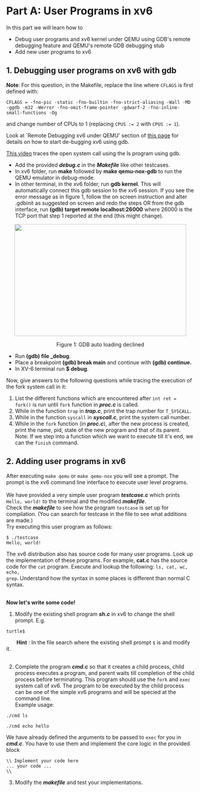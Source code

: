 # Part A: User Programs in xv6

In this part we will learn how to 

- Debug user programs and xv6 kernel under QEMU using GDB's remote debugging feature and QEMU's remote GDB debugging stub
- Add new user programs to xv6

## 1. Debugging user programs on xv6 with gdb
**Note**: For this question, in the Makefile, replace the line where `CFLAGS` is first defined with:
```
CFLAGS = -fno-pic -static -fno-builtin -fno-strict-aliasing -Wall -MD -ggdb -m32 -Werror -fno-omit-frame-pointer -gdwarf-2 -fno-inline-small-functions -Og
```
and change number of CPUs to 1 (replacing `CPUS := 2` with `CPUS := 1`).

Look at `Remote Debugging xv6 under QEMU' section of [this page](https://web.archive.org/web/20190308091152/http://zoo.cs.yale.edu:80/classes/cs422/2011/lec/l2-hw) for details on how to start de-bugging xv6 using gdb.

[This video](https://drive.google.com/file/d/1gkn6y4VSBh_py3wMYMrM2QFrE2vbYMpl/view?usp=sharing) traces the open system call using the ls program using gdb.

- Add the provided _**debug.c**_ in the _**Makefile**_ like other testcases.
- In xv6 folder, run **make** followed by **make qemu-nox-gdb** to run the QEMU emulator in debug-mode.
- In other terminal, in the xv6 folder, run **gdb kernel**. This will automatically connect this gdb session to the xv6 session. If you see the error message as in figure 1, follow the on screen instruction and alter .gdbinit as suggested on screen and redo the steps OR from the gdb interface, run **(gdb) target remote localhost:26000** where 26000 is the TCP port that step 1 reported at the end (this might change).
<p align="center">
  <img width="460" height="300" src="https://user-images.githubusercontent.com/81876291/167428724-d25223ec-4685-47a4-8935-b676d4815167.png">
</p>
<p align="center">
  Figure 1: GDB auto loading declined
</p>
 
- Run **(gdb) file _debug**.
- Place a breakpoint **(gdb) break main** and continue with **(gdb) continue.**
- In XV-6 terminal run **$ debug**.

Now, give answers to the following questions while tracing the execution of the fork system call in it:<br />
1. List the different functions which are encountered after `int ret = fork()` is run until `fork` function in _**proc.c**_ is called.
2. While in the function `trap` in _**trap.c**_, print the trap number for `T_SYSCALL`.
3. While in the function `syscall` in _**syscall.c**_, print the system call number.
4. While in the `fork` function (in _**proc.c**_), after the new process is created, print the name, pid, state of the new program and that of its parent.
Note: If we step into a function which we want to execute till it's end, we can the <code>finish</code> command.

## 2. Adding user programs in xv6
<!--A simple example is given [here](https://www.geeksforgeeks.org/xv6-operating-system-add-a-user-program/).-->
After executing <code>make qemu</code> or <code>make qemu-nox</code> you will see a prompt. The prompt is the xv6 command line interface to execute user level programs. <br /> <br /> 
We have provided a very simple user program _**testcase.c**_ which prints <code>Hello, world!</code> to the terminal and the modified _**makefile**_. <br />
Check the _**makefile**_ to see how the program <code>testcase</code> is set up for compilation. (You can search for testcase in the file to see what additions are made.)<br />
Try executing this user program as follows: 
```console
$ ./testcase
Hello, world!
```
The xv6 distribution also has source code for many user programs. Look up the implementation of these programs. For example, **cat.c** has the source code for the <code>cat</code> program. Execute and lookup the following: <code>ls, cat, wc, echo, grep</code>. Understand how the syntax in some places is different than normal C syntax.<br /><br />

**Now let's write some code! <br />**
1. Modify the existing shell program _**sh.c**_ in xv6 to change the shell prompt. E.g.
```console
turtle$
```
&nbsp;&nbsp;&nbsp;&nbsp;&nbsp;&nbsp;&nbsp;**Hint** : In the file search where the existing shell prompt <code>$</code> is and modify it.
<br /> <br />

2. Complete the program _**cmd.c**_ so that it creates a child process, child process executes a program, and parent waits till completion of the child process before terminating. This program should use the <code>fork</code> and <code>exec</code> system call of xv6. The program to be executed by the child process can be one of the simple xv6 programs and will be specied at the command line.<br />
Example usage:<br />
```console
./cmd ls
```
```console
./cmd echo hello
```
We have already defined the arguments to be passed to <code>exec</code> for you in _**cmd.c**_. You have to use them and implement the core logic in the provided block<br />
```
\\ Implement your code here
... your code ...
\\
```

3. Modify the _**makefile**_ and test your implementations.
